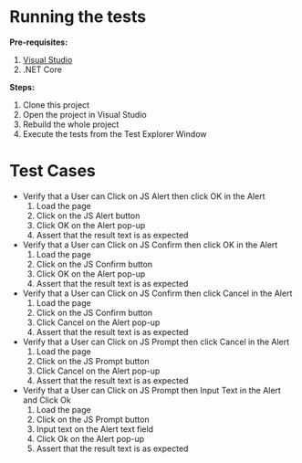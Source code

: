 # Running the tests
**Pre-requisites:**
1. [Visual Studio](https://visualstudio.microsoft.com/downloads/)
2. .NET Core

**Steps:**
1. Clone this project
2. Open the project in Visual Studio
3. Rebuild the whole project
4. Execute the tests from the Test Explorer Window

# Test Cases
* Verify that a User can Click on JS Alert then click OK in the Alert 
    1. Load the page
    2. Click on the JS Alert button
    3. Click OK on the Alert pop-up
    4. Assert that the result text is as expected
* Verify that a User can Click on JS Confirm then click OK in the Alert 
    1. Load the page
    2. Click on the JS Confirm button
    3. Click OK on the Alert pop-up
    4. Assert that the result text is as expected
* Verify that a User can Click on JS Confirm then click Cancel in the Alert
    1. Load the page
    2. Click on the JS Confirm button
    3. Click Cancel on the Alert pop-up
    4. Assert that the result text is as expected    
* Verify that a User can Click on JS Prompt then click Cancel in the Alert
    1. Load the page
    2. Click on the JS Prompt button
    3. Click Cancel on the Alert pop-up
    4. Assert that the result text is as expected    
* Verify that a User can Click on JS Prompt then Input Text in the Alert and Click Ok
    1. Load the page
    2. Click on the JS Prompt button
    3. Input text on the Alert text field
    4. Click Ok on the Alert pop-up
    5. Assert that the result text is as expected   
